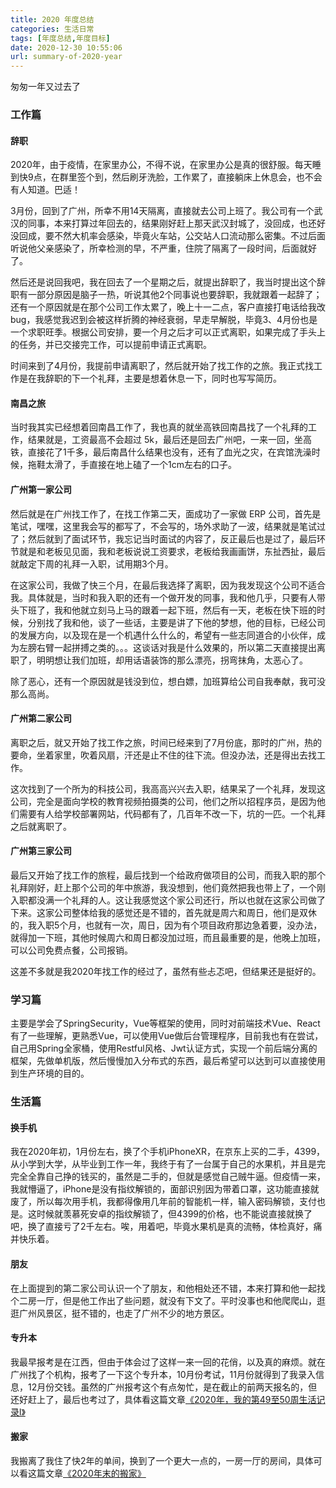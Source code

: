 ```yaml
---
title: 2020 年度总结
categories: 生活日常
tags: [年度总结,年度目标]
date: 2020-12-30 10:55:06
url: summary-of-2020-year
---
```


匆匆一年又过去了

<!--more-->

### 工作篇

#### 辞职

2020年，由于疫情，在家里办公，不得不说，在家里办公是真的很舒服。每天睡到快9点，在群里签个到，然后刷牙洗脸，工作累了，直接躺床上休息会，也不会有人知道。巴适！

3月份，回到了广州，所幸不用14天隔离，直接就去公司上班了。我公司有一个武汉的同事，本来打算过年回去的，结果刚好赶上那天武汉封城了，没回成，也还好没回成，要不然大机率会感染，毕竟火车站，公交站人口流动那么密集。不过后面听说他父亲感染了，所幸检测的早，不严重，住院了隔离了一段时间，后面就好了。

然后还是说回我吧，我在回去了一个星期之后，就提出辞职了，我当时提出这个辞职有一部分原因是脑子一热，听说其他2个同事说也要辞职，我就跟着一起辞了；还有一个原因就是在那个公司工作太累了，晚上十一二点，客户直接打电话给我改bug，我感觉我迟到会被这样折腾的神经衰弱，早走早解脱，毕竟3、4月份也是一个求职旺季。根据公司安排，要一个月之后才可以正式离职，如果完成了手头上的任务，并已交接完工作，可以提前申请正式离职。

时间来到了4月份，我提前申请离职了，然后就开始了找工作的之旅。我正式找工作是在我辞职的下一个礼拜，主要是想着休息一下，同时也写写简历。

#### 南昌之旅

当时我其实已经想着回南昌工作了，我也真的就坐高铁回南昌找了一个礼拜的工作，结果就是，工资最高不会超过 5k，最后还是回去广州吧，一来一回，坐高铁，直接花了1千多，最后南昌什么结果也没有，还有了血光之灾，在宾馆洗澡时候，拖鞋太滑了，手直接在地上磕了一个1cm左右的口子。

#### 广州第一家公司

然后就是在广州找工作了，在找工作第二天，面成功了一家做 ERP 公司，首先是笔试，嘿嘿，这里我会写的都写了，不会写的，场外求助了一波，结果就是笔试过了；然后就到了面试环节，我忘记当时面试的内容了，反正最后也是过了，最后环节就是和老板见见面，我和老板说说工资要求，老板给我画画饼，东扯西扯，最后就敲定下周的礼拜一入职，试用期3个月。

在这家公司，我做了快三个月，在最后我选择了离职，因为我发现这个公司不适合我。具体就是，当时和我入职的还有一个做开发的同事，我和他几乎，只要有人带头下班了，我和他就立刻马上马的跟着一起下班，然后有一天，老板在快下班的时候，分别找了我和他，谈了一些话，主要是讲了下他的梦想，他的目标，已经公司的发展方向，以及现在是一个机遇什么什么的，希望有一些志同道合的小伙伴，成为左膀右臂一起拼搏之类的。。。这谈话对我是什么效果的，所以第二天直接提出离职了，明明想让我们加班，却用话语装饰的那么漂亮，拐弯抹角，太恶心了。

除了恶心，还有一个原因就是钱没到位，想白嫖，加班算给公司自我奉献，我可没那么高尚。

#### 广州第二家公司

离职之后，就又开始了找工作之旅，时间已经来到了7月份底，那时的广州，热的要命，坐着家里，吹着风扇，汗还是止不住的往下流。但没办法，还是得出去找工作。

这次找到了一个所为的科技公司，我高高兴兴去入职，结果呆了一个礼拜，发现这公司，完全是面向学校的教育视频拍摄类的公司，他们之所以招程序员，是因为他们需要有人给学校部署网站，代码都有了，几百年不改一下，坑的一匹。一个礼拜之后就离职了。

#### 广州第三家公司

最后又开始了找工作的旅程，最后找到一个给政府做项目的公司，而我入职的那个礼拜刚好，赶上那个公司的年中旅游，我没想到，他们竟然把我也带上了，一个刚入职都没满一个礼拜的人。这让我感觉这个家公司还行，所以也就在这家公司做了下来。这家公司整体给我的感觉还是不错的，首先就是周六和周日，他们是双休的，我入职5个月，也就有一次，周日，因为有个项目政府那边急着要，没办法，就得加一下班，其他时候周六和周日都没加过班，而且最重要的是，他晚上加班，可以公司免费点餐，公司报销。

这差不多就是我2020年找工作的经过了，虽然有些忐忑吧，但结果还是挺好的。

### 学习篇

主要是学会了SpringSecurity，Vue等框架的使用，同时对前端技术Vue、React有了一些理解，更熟悉Vue，可以使用Vue做后台管理程序，目前我也有在尝试，自己用Spring全家桶，使用Restful风格、Jwt认证方式，实现一个前后端分离的框架，先做单机版，然后慢慢加入分布式的东西，最后希望可以达到可以直接使用到生产环境的目的。

###  生活篇

#### 换手机

我在2020年初，1月份左右，换了个手机iPhoneXR，在京东上买的二手，4399，从小学到大学，从毕业到工作一年，我终于有了一台属于自己的水果机，并且是完完全全靠自己挣的钱买的，虽然是二手的，但就是感觉自己贼牛逼。但疫情一来，我就懵逼了，iPhone是没有指纹解锁的，面部识别因为带着口罩，这功能直接就废了，所以每次用手机，我都得像用几年前的智能机一样，输入密码解锁，支付也是。这时候就羡慕死安卓的指纹解锁了，但4399的价格，也不能说直接就换了吧，换了直接亏了2千左右。唉，用着吧，毕竟水果机是真的流畅，体检真好，痛并快乐着。

#### 朋友

在上面提到的第二家公司认识一个了朋友，和他相处还不错，本来打算和他一起找个二房一厅，但是他工作出了些问题，就没有下文了。平时没事也和他爬爬山，逛逛广州风景区，挺不错的，也走了广州不少的地方景区。

#### 专升本

我最早报考是在江西，但由于体会过了这样一来一回的花俏，以及真的麻烦。就在广州找了个机构，报考了一下这个专升本，10月份考试，11月份就得到了我录入信息，12月份交钱。虽然的广州报考这个有点匆忙，是在截止的前两天报名的，但还好赶上了，最后也考过了，具体看这篇文章[《2020年，我的第49至50周生活记录l》](https://www.liaocp.cn/2020/12/40-50-weeks-in-2020.html)

#### 搬家

我搬离了我住了快2年的单间，换到了一个更大一点的，一房一厅的房间，具体可以看这篇文章[《2020年末的搬家》](https://www.liaocp.cn/2020/12/2020-move.html)


